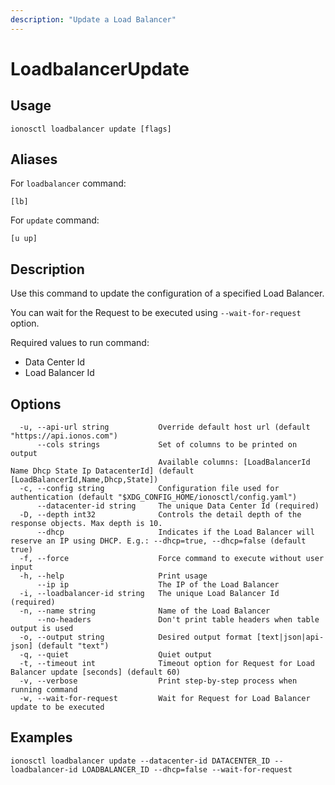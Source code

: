 ```yaml
---
description: "Update a Load Balancer"
---
```


# LoadbalancerUpdate

## Usage

```text
ionosctl loadbalancer update [flags]
```

## Aliases

For `loadbalancer` command:

```text
[lb]
```

For `update` command:

```text
[u up]
```

## Description

Use this command to update the configuration of a specified Load Balancer.

You can wait for the Request to be executed using `--wait-for-request` option.

Required values to run command:

* Data Center Id
* Load Balancer Id

## Options

```text
  -u, --api-url string           Override default host url (default "https://api.ionos.com")
      --cols strings             Set of columns to be printed on output 
                                 Available columns: [LoadBalancerId Name Dhcp State Ip DatacenterId] (default [LoadBalancerId,Name,Dhcp,State])
  -c, --config string            Configuration file used for authentication (default "$XDG_CONFIG_HOME/ionosctl/config.yaml")
      --datacenter-id string     The unique Data Center Id (required)
  -D, --depth int32              Controls the detail depth of the response objects. Max depth is 10.
      --dhcp                     Indicates if the Load Balancer will reserve an IP using DHCP. E.g.: --dhcp=true, --dhcp=false (default true)
  -f, --force                    Force command to execute without user input
  -h, --help                     Print usage
      --ip ip                    The IP of the Load Balancer
  -i, --loadbalancer-id string   The unique Load Balancer Id (required)
  -n, --name string              Name of the Load Balancer
      --no-headers               Don't print table headers when table output is used
  -o, --output string            Desired output format [text|json|api-json] (default "text")
  -q, --quiet                    Quiet output
  -t, --timeout int              Timeout option for Request for Load Balancer update [seconds] (default 60)
  -v, --verbose                  Print step-by-step process when running command
  -w, --wait-for-request         Wait for Request for Load Balancer update to be executed
```

## Examples

```text
ionosctl loadbalancer update --datacenter-id DATACENTER_ID --loadbalancer-id LOADBALANCER_ID --dhcp=false --wait-for-request
```

